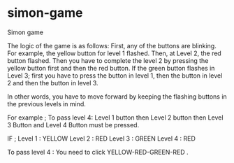 # simon-game
Simon game

The logic of the game is as follows:
First, any of the buttons are blinking. For example, the yellow button for level 1 flashed. 
Then, at Level 2, the red button flashed. Then you have to complete the level 2 by pressing the yellow button first and then the red button. 
If the green button flashes in Level 3; first you have to press the button in level 1, then the button in level 2 and then the button in level 3. 

In other words, you have to move forward by keeping the flashing buttons in the previous levels in mind.

For example ;
To pass level 4:
Level 1 button then Level 2 button then Level 3 Button and Level 4 Button must be pressed.

IF ;
Level 1 : YELLOW
Level 2 : RED
Level 3 : GREEN
Level 4 : RED

To pass level 4 :
You need to click YELLOW-RED-GREEN-RED .

